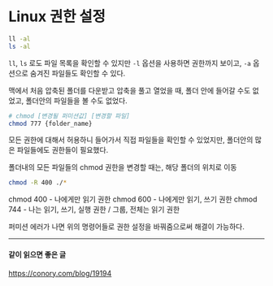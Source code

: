 # Linux 권한 설정

```bash
ll -al
ls -al
```

`ll`, `ls` 로도 파일 목록을 확인할 수 있지만 `-l` 옵션을 사용하면 권한까지 보이고, `-a` 옵션으로 숨겨진 파일들도 확인할 수 있다. 

맥에서 처음 압축된 폴더를 다운받고 압축을 풀고 열었을 때, 폴더 안에 들어갈 수도 없었고, 폴더안의 파일들을 볼 수도 없었다.

```bash
# chmod [변경될 퍼미션값] [변경할 파일]
chmod 777 {folder_name}
```

모든 권한에 대해서 허용하니 들어가서 직접 파일들을 확인할 수 있었지만, 폴더안의 많은 파일들에도 권한들이 필요했다.

폴더내의 모든 파일들의 chmod 권한을 변경할 때는, 해당 폴더의 위치로 이동

```bash
chmod -R 400 ./* 
```

chmod 400 - 나에게만 읽기 권한
chmod 600 - 나에게만 읽기, 쓰기 권한
chmod 744 - 나는 읽기, 쓰기, 실행 권한 / 그룹, 전체는 읽기 권한

퍼미션 에러가 나면 위의 명령어들로 권한 설정을 바꿔줌으로써 해결이 가능하다.

---
#### 같이 읽으면 좋은 글

https://conory.com/blog/19194